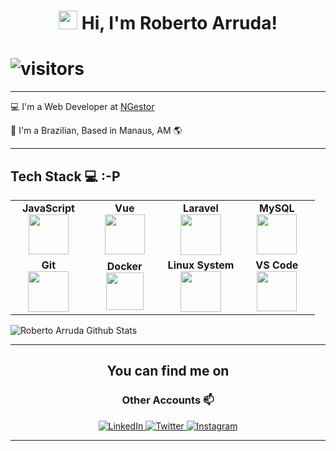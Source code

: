 <h1 align="center">
  <img src="https://media.giphy.com/media/hvRJCLFzcasrR4ia7z/giphy.gif" width="30px"> Hi, I'm Roberto Arruda!
</h1>

# ![visitors](https://visitor-badge.glitch.me/badge?page_id=roberto0arruda.roberto0arruda)

___
💻 I'm a Web Developer at [NGestor](https://www.ngestor.net.br/quemsomos)

🏡 I'm a Brazilian, Based in Manaus, AM 🌎
___

## Tech Stack :computer: :-P

<table>
  <tbody>
    <tr>
      <td width="25%" align="center">
        <span><b><center>JavaScript</center></b></span>
        <img height="64px" src="https://cdn.svgporn.com/logos/javascript.svg">
      </td>
      <td width="25%" align="center">
        <span><b><center>Vue</center></b></span>
        <img height="64px" src="https://cdn.svgporn.com/logos/vue.svg">
      </td>
      <td width="25%" align="center">
        <span><b><center>Laravel</center></b></span>
        <img height=65px src="https://cdn.svgporn.com/logos/laravel.svg">
      </td>
      <td width="25%" align="center">
        <span><b><center>MySQL</center></b></span>
        <img height="64px" src="https://cdn.svgporn.com/logos/mysql.svg">
      </td>
    </tr>
    <tr>
      <td width="25%" align="center">
        <span><b><center>Git</center></b></span>
        <img height=65px src="https://git-scm.com/images/logos/downloads/Git-Logo-2Color.png">
      </td>
      <td width="25%" align="center">
        <span><b><center>Docker</center></b></span>
        <img height=60px src="https://encrypted-tbn0.gstatic.com/images?q=tbn%3AANd9GcTApU_6Eg4oWx3NMhLifHmNEkxjeMxfd3oGUA&usqp=CAU">
      </td>
      <td width="25%" align="center">
        <span><b><center>Linux System</center></b></span>
        <img height=65px src="https://upload.wikimedia.org/wikipedia/commons/a/af/Tux.png">
      </td>
      <td width="25%" align="center">
        <span><b><center>VS Code</center></b></span>
        <img height="64px" src="https://cdn.svgporn.com/logos/visual-studio-code.svg">
      </td>
    </tr>
  </tbody>
</table>

![Roberto Arruda Github Stats](https://github-readme-stats.vercel.app/api?username=roberto0arruda&show_icons=true_color=fff&icon_color=79ff97&text_color=9f9f9f&bg_color=151515)

___
<h2 align="center">You can find me on</h2>
<h3 align="center"> Other Accounts 📫 </h3>

<p align="center">
  <a href="https://www.linkedin.com/in/roberto0arruda/">
    <img alt="LinkedIn" src="https://img.shields.io/badge/-LinkedIn-blue?style=for-the-badge&logo=Linkedin&logoColor=white">
  </a>
  <a href="https://twitter.com/roberto0arruda">
    <img alt="Twitter" src="https://img.shields.io/badge/-Twitter-1ca0f1?style=for-the-badge&labelColor=1ca0f1&logo=twitter&logoColor=white">
  </a>
  <a href="https://instagram.com/smrtdvlpr">
    <img alt="Instagram" src="https://img.shields.io/badge/instagram-%23E4405F.svg?&style=for-the-badge&logo=instagram&logoColor=white" />
  </a>
</p>

___
